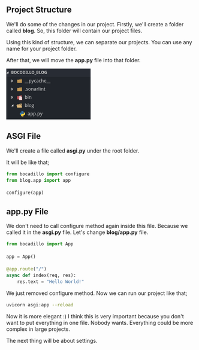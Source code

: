 ## Project Structure

We'll do some of the changes in our project. Firstly, we'll create a folder called **blog**. So, this folder will contain our project files.

Using this kind of structure, we can separate our projects. You can use any name for your project folder.

After that, we will move the **app.py** file into that folder.

![./images/project_structure.png](./images/project_structure.png)

## ASGI File

We'll create a file called **asgi.py** under the root folder.

It will be like that;

```python
from bocadillo import configure
from blog.app import app

configure(app)
```

## app.py File

We don't need to call configure method again inside this file. Because we called it in the **asgi.py** file. Let's change **blog/app.py** file.

```python
from bocadillo import App

app = App()

@app.route("/")
async def index(req, res):
    res.text = "Hello World!"
```

We just removed configure method. Now we can run our project like that;

```bash
uvicorn asgi:app --reload
```

Now it is more elegant :) I think this is very important because you don't want to put everything in one file. Nobody wants. Everything could be more complex in large projects.


The next thing will be about settings.